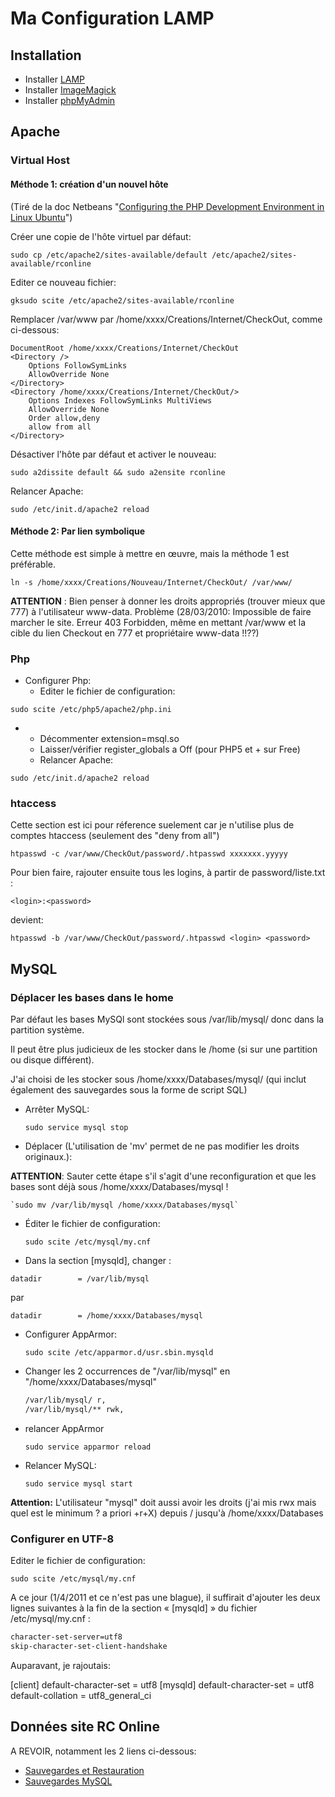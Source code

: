 # Ma Configuration LAMP

## Installation

- Installer [LAMP](apt://apache2,mysql-server,php5,php5-mysql)
- Installer [ImageMagick](apt://php5-imagick)
- Installer [phpMyAdmin](apt://phpmyadmin)

## Apache

### Virtual Host

#### Méthode 1: création d'un nouvel hôte

(Tiré de la doc Netbeans "[Configuring the PHP Development Environment
in Linux
Ubuntu](http://netbeans.org/kb/docs/php/configure-php-environment-ubuntu.html)")

Créer une copie de l'hôte virtuel par défaut:

    sudo cp /etc/apache2/sites-available/default /etc/apache2/sites-available/rconline

Editer ce nouveau fichier:

    gksudo scite /etc/apache2/sites-available/rconline

Remplacer /var/www par /home/xxxx/Creations/Internet/CheckOut, comme
ci-dessous:

    DocumentRoot /home/xxxx/Creations/Internet/CheckOut
    <Directory />
        Options FollowSymLinks
        AllowOverride None
    </Directory>
    <Directory /home/xxxx/Creations/Internet/CheckOut/>
        Options Indexes FollowSymLinks MultiViews
        AllowOverride None
        Order allow,deny
        allow from all
    </Directory>

Désactiver l'hôte par défaut et activer le nouveau:

    sudo a2dissite default && sudo a2ensite rconline

Relancer Apache:

    sudo /etc/init.d/apache2 reload

#### Méthode 2: Par lien symbolique

Cette méthode est simple à mettre en œuvre, mais la méthode 1 est
préférable.

`ln -s /home/xxxx/Creations/Nouveau/Internet/CheckOut/ /var/www/`

**ATTENTION** : Bien penser à donner les droits appropriés (trouver
mieux que 777) à l'utilisateur www-data. Problème (28/03/2010:
Impossible de faire marcher le site. Erreur 403 Forbidden, même en
mettant /var/www et la cible du lien Checkout en 777 et propriétaire
www-data !!??)

### Php

- Configurer Php:
  - Editer le fichier de configuration:

`sudo scite /etc/php5/apache2/php.ini`

- - Décommenter extension=msql.so
  - Laisser/vérifier register_globals a Off (pour PHP5 et + sur Free)
  - Relancer Apache:

`sudo /etc/init.d/apache2 reload`

### htaccess

Cette section est ici pour réference suelement car je n'utilise plus de
comptes htaccess (seulement des "deny from all")

`htpasswd -c /var/www/CheckOut/password/.htpasswd xxxxxxx.yyyyy`

Pour bien faire, rajouter ensuite tous les logins, à partir de
password/liste.txt :

`<login>:<password>`

devient:

`htpasswd -b /var/www/CheckOut/password/.htpasswd <login> <password>`

## MySQL

### Déplacer les bases dans le home

Par défaut les bases MySQl sont stockées sous /var/lib/mysql/ donc dans
la partition système.

Il peut être plus judicieux de les stocker dans le /home (si sur une
partition ou disque différent).

J'ai choisi de les stocker sous /home/xxxx/Databases/mysql/ (qui inclut
également des sauvegardes sous la forme de script SQL)

- Arrêter MySQL:

    `sudo service mysql stop`

- Déplacer (L'utilisation de 'mv' permet de ne pas modifier les droits originaux.):

**ATTENTION**: Sauter cette étape s'il s'agit d'une reconfiguration et
que les bases sont déjà sous /home/xxxx/Databases/mysql !

    `sudo mv /var/lib/mysql /home/xxxx/Databases/mysql`

- Éditer le fichier de configuration:

    `sudo scite /etc/mysql/my.cnf`

- Dans la section \[mysqld\], changer :

`datadir        = /var/lib/mysql`

par

`datadir        = /home/xxxx/Databases/mysql`

- Configurer AppArmor:

    `sudo scite /etc/apparmor.d/usr.sbin.mysqld`

- Changer les 2 occurrences de "/var/lib/mysql" en "/home/xxxx/Databases/mysql"

  ```sh
  /var/lib/mysql/ r,
  /var/lib/mysql/** rwk,
  ```

- relancer AppArmor

    `sudo service apparmor reload`

- Relancer MySQL:

    `sudo service mysql start`

**Attention:** L'utilisateur "mysql" doit aussi avoir les droits (j'ai
mis rwx mais quel est le minimum ? a priori +r+X) depuis / jusqu'à
/home/xxxx/Databases

### Configurer en UTF-8

Editer le fichier de configuration:

    sudo scite /etc/mysql/my.cnf

A ce jour (1/4/2011 et ce n'est pas une blague), il suffirait d'ajouter
les deux lignes suivantes à la fin de la section « \[mysqld\] » du
fichier /etc/mysql/my.cnf :

```sh
character-set-server=utf8
skip-character-set-client-handshake
```

Auparavant, je rajoutais:

\[client\] default-character-set = utf8 \[mysqld\] default-character-set
= utf8 default-collation = utf8_general_ci

## Données site RC Online

A REVOIR, notamment les 2 liens ci-dessous:

- [Sauvegardes et Restauration](Sauvegardes_et_Restauration "wikilink")
- [Sauvegardes MySQL](Sauvegardes_MySQL "wikilink")
